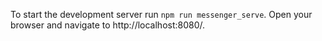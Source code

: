 To start the development server run `npm run messenger_serve`. Open your browser and navigate to http://localhost:8080/.